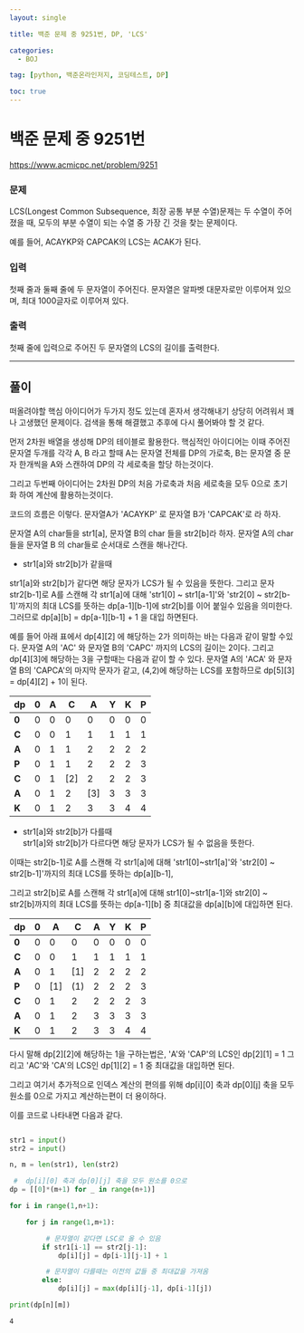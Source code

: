 ```yaml
---
layout: single

title: 백준 문제 중 9251번, DP, 'LCS'

categories:
  - BOJ

tag: [python, 백준온라인저지, 코딩테스트, DP]

toc: true
---
```

# 백준 문제 중 9251번
https://www.acmicpc.net/problem/9251

### 문제

LCS(Longest Common Subsequence, 최장 공통 부분 수열)문제는 두 수열이 주어졌을 때, 모두의 부분 수열이 되는 수열 중 가장 긴 것을 찾는 문제이다.

예를 들어, ACAYKP와 CAPCAK의 LCS는 ACAK가 된다.

### 입력

첫째 줄과 둘째 줄에 두 문자열이 주어진다. 문자열은 알파벳 대문자로만 이루어져 있으며, 최대 1000글자로 이루어져 있다.

### 출력

첫째 줄에 입력으로 주어진 두 문자열의 LCS의 길이를 출력한다.

---

## 풀이

떠올려야할 핵심 아이디어가 두가지 정도 있는데 혼자서 생각해내기 상당히 어려워서 꽤나 고생했던 문제이다. 검색을 통해 해결했고 추후에 다시 풀어봐야 할 것 같다.

먼저 2차원 배열을 생성해 DP의 테이블로 활용한다. 핵심적인 아이디어는 이때 주어진 문자열 두개를 각각 A, B 라고 할때 A는 문자열 전체를 DP의 가로축, B는 문자열 중 문자 한개씩을 A와 스캔하여 DP의 각 세로축을 할당 하는것이다.  
  
  
 그리고 두번째 아이디어는 2차원 DP의 처음 가로축과 처음 세로축을 모두 0으로 초기화 하여 계산에 활용하는것이다.

코드의 흐름은 이렇다. 문자열A가 'ACAYKP' 로 문자열 B가 'CAPCAK'로 라 하자.  

문자열 A의 char들을 str1[a], 문자열 B의 char 들을 str2[b]라 하자. 문자열 A의 char들을 문자열 B 의  char들로 순서대로 스캔을 해나간다.  
  


+ str1[a]와 str2[b]가 같을때  

str1[a]와 str2[b]가 같다면 해당 문자가 LCS가 될 수 있음을 뜻한다. 그리고 문자 str2[b-1]로 A를 스캔해 각 str1[a]에 대해 'str1[0] ~ str1[a-1]'와 'str2[0] ~ str2[b-1]'까지의 최대 LCS를 뜻하는 dp[a-1][b-1]에 str2[b]를 이어 붙일수 있음을 의미한다.  그러므로 dp[a][b] = dp[a-1][b-1] + 1 을 대입 하면된다.
  

  
  예를 들어 아래 표에서 dp[4][2] 에 해당하는 2가 의미하는 바는 다음과 같이 말할 수있다. 문자열 A의 'AC' 와 문자열 B의 'CAPC' 까지의 LCS의 길이는 2이다. 그리고 dp[4][3]에 해당하는 3을 구할때는 다음과 같이 할 수 있다. 문자열 A의 'ACA' 와 문자열 B의 'CAPCA'의 마지막 문자가 같고, (4,2)에 해당하는 LCS를 포함하므로 dp[5][3] = dp[4][2] + 1이 된다.

|    dp   | **0** | **A** | **C** | **A** | **Y** | **K** | **P** |
|-------|-------|-------|-------|-------|-------|-------|-------|
| **0** | 0     | 0     | 0     | 0     | 0     | 0     | 0     |
| **C** | 0     | 0     | 1     | 1     | 1     | 1     | 1     |
| **A** | 0     | 1     | 1     | 2     | 2     | 2     | 2     |
| **P** | 0     | 1     | 1     | 2     | 2     | 2     | 3     |
| **C** | 0     | 1     | [2]    | 2     | 2     | 2     | 3     |
| **A** | 0     | 1     | 2     | [3]     | 3     | 3     | 3     |
| **K** | 0     | 1     | 2     | 3     | 3     | 4     | 4     |

+ str1[a]와 str2[b]가 다를때  
str1[a]와 str2[b]가 다르다면 해당 문자가 LCS가 될 수 없음을 뜻한다.   


이때는 str2[b-1]로 A를 스캔해 각 str1[a]에 대해 'str1[0]~str1[a]'와 'str2[0] ~ str2[b-1]'까지의 최대 LCS를 뜻하는 dp[a][b-1], 



  
  그리고 str2[b]로 A를 스캔해 각 str1[a]에 대해 str1[0]~str1[a-1]와 str2[0] ~ str2[b]까지의 최대 LCS를 뜻하는 dp[a-1][b] 중 최대값을 dp[a][b]에 대입하면 된다.
  

|   dp    | **0** | **A** | **C** | **A** | **Y** | **K** | **P** |
|-------|-------|-------|-------|-------|-------|-------|-------|
| **0** | 0     | 0     | 0     | 0     | 0     | 0     | 0     |
| **C** | 0     | 0     | 1     | 1     | 1     | 1     | 1     |
| **A** | 0     | 1     | [1]     | 2     | 2     | 2     | 2     |
| **P** | 0     | [1]     | (1)     | 2     | 2     | 2     | 3     |
| **C** | 0     | 1     | 2   | 2     | 2     | 2     | 3     |
| **A** | 0     | 1     | 2     | 3     | 3     | 3     | 3     |
| **K** | 0     | 1     | 2     | 3     | 3     | 4     | 4     |

다시 말해 dp[2][2]에 해당하는 1을 구하는법은, 'A'와 'CAP'의 LCS인 dp[2][1] = 1 그리고 'AC'와 'CA'의 LCS인 dp[1][2] = 1 중 최대값을 대입하면 된다.

그리고 여기서 추가적으로 인덱스 계산의 편의를 위해 dp[i][0] 축과 dp[0][j] 축을 모두 원소를 0으로 가지고 계산하는편이 더 용이하다.

이를 코드로 나타내면 다음과 같다.


```python

str1 = input()
str2 = input()

n, m = len(str1), len(str2)

 #  dp[i][0] 축과 dp[0][j] 축을 모두 원소를 0으로 
dp = [[0]*(m+1) for _ in range(n+1)]

for i in range(1,n+1):

    for j in range(1,m+1):

         # 문자열이 같다면 LSC로 올 수 있음
        if str1[i-1] == str2[j-1]:
            dp[i][j] = dp[i-1][j-1] + 1

         # 문자열이 다를때는 이전의 값들 중 최대값을 가져옴
        else:
            dp[i][j] = max(dp[i][j-1], dp[i-1][j])

print(dp[n][m])
```

    4

